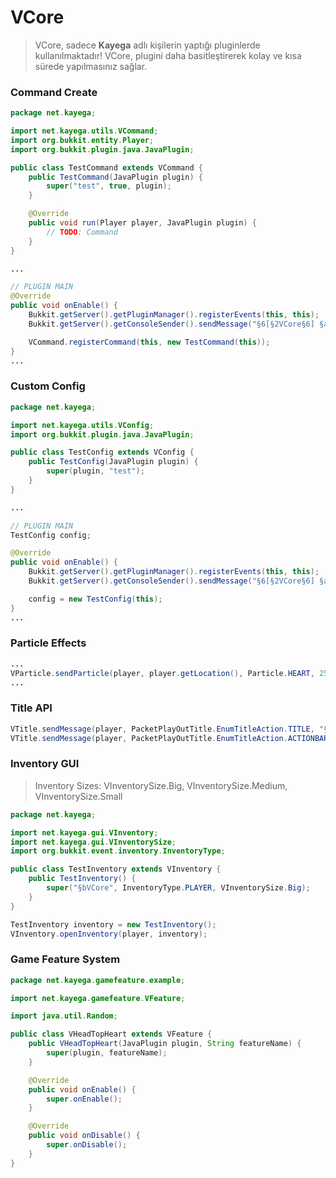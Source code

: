 # VCore
> VCore, sadece **Kayega** adlı kişilerin yaptığı pluginlerde kullanılmaktadır!
> VCore, plugini daha basitleştirerek kolay ve kısa sürede yapılmasınız sağlar.

### Command Create
```java
package net.kayega;

import net.kayega.utils.VCommand;
import org.bukkit.entity.Player;
import org.bukkit.plugin.java.JavaPlugin;

public class TestCommand extends VCommand {
    public TestCommand(JavaPlugin plugin) {
        super("test", true, plugin);
    }

    @Override
    public void run(Player player, JavaPlugin plugin) {
        // TODO: Command
    }
}
```
```java
...

// PLUGIN MAIN
@Override
public void onEnable() {
    Bukkit.getServer().getPluginManager().registerEvents(this, this);
    Bukkit.getServer().getConsoleSender().sendMessage("§6[§2VCore§6] §aVCore is activated!");

    VCommand.registerCommand(this, new TestCommand(this));
}
...
```
### Custom Config
```java
package net.kayega;

import net.kayega.utils.VConfig;
import org.bukkit.plugin.java.JavaPlugin;

public class TestConfig extends VConfig {
    public TestConfig(JavaPlugin plugin) {
        super(plugin, "test");
    }
}
```
```java
...

// PLUGIN MAIN
TestConfig config;

@Override
public void onEnable() {
    Bukkit.getServer().getPluginManager().registerEvents(this, this);
    Bukkit.getServer().getConsoleSender().sendMessage("§6[§2VCore§6] §aVCore is activated!");

    config = new TestConfig(this);
}
...
```
### Particle Effects
```java
...
VParticle.sendParticle(player, player.getLocation(), Particle.HEART, 25, 10);
...
```
### Title API
```java
VTitle.sendMessage(player, PacketPlayOutTitle.EnumTitleAction.TITLE, "§bVCore", 1, 2, 1);
VTitle.sendMessage(player, PacketPlayOutTitle.EnumTitleAction.ACTIONBAR, "§bVCore", 1, 2, 1);
```
### Inventory GUI
> Inventory Sizes: VInventorySize.Big, VInventorySize.Medium, VInventorySize.Small
```java
package net.kayega;

import net.kayega.gui.VInventory;
import net.kayega.gui.VInventorySize;
import org.bukkit.event.inventory.InventoryType;

public class TestInventory extends VInventory {
    public TestInventory() {
        super("§bVCore", InventoryType.PLAYER, VInventorySize.Big);
    }
}
```
```java
TestInventory inventory = new TestInventory();
VInventory.openInventory(player, inventory);
```
### Game Feature System
```java
package net.kayega.gamefeature.example;

import net.kayega.gamefeature.VFeature;

import java.util.Random;

public class VHeadTopHeart extends VFeature {
    public VHeadTopHeart(JavaPlugin plugin, String featureName) {
        super(plugin, featureName);
    }

    @Override
    public void onEnable() {
        super.onEnable();
    }

    @Override
    public void onDisable() {
        super.onDisable();
    }
}
```
